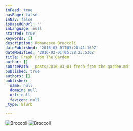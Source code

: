```yaml
---
inFeed: true
hasPage: false
inNav: false
isBasedOnUrl: ''
inLanguage: null
starred: true
keywords: []
description: Romanesco Broccoli
datePublished: '2016-03-01T05:28:41.169Z'
dateModified: '2016-03-01T05:28:23.536Z'
title: Fresh From The Garden
author: []
sourcePath: _posts/2016-03-01-fresh-from-the-garden.md
published: true
authors: []
publisher:
  name: null
  domain: null
  url: null
  favicon: null
_type: Blurb

---
```

![Broccoli](https://s3-us-west-2.amazonaws.com/the-grid-img/p/d8d38f0947bf3f413dd561fe765b435e245db697.jpg)
![Broccoli ](https://s3-us-west-2.amazonaws.com/the-grid-img/p/ac522860aec4665e78d1f8abb170ec4a12836f9f.jpg)